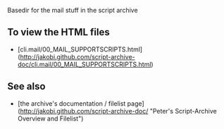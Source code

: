 Basedir for the mail stuff in the script archive

To view the HTML files
----------------------

* [cli.mail/00_MAIL_SUPPORTSCRIPTS.html]
  (http://jakobi.github.com/script-archive-doc/cli.mail/00_MAIL_SUPPORTSCRIPTS.html)


See also
--------

* [the archive's documentation / filelist page]
  (http://jakobi.github.com/script-archive-doc/
  "Peter's Script-Archive Overview and Filelist")

